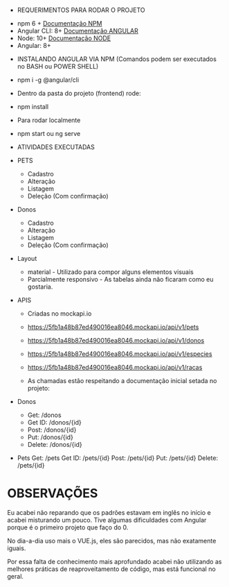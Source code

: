 * REQUERIMENTOS PARA RODAR O PROJETO
- npm 6 +  <a href="https://www.npmjs.com/"> Documentação NPM</a>
- Angular CLI: 8+  <a href="https://angular.io/"> Documentação ANGULAR</a>
- Node: 10+  <a href="https://nodejs.org/en/ ">Documentação NODE</a>
- Angular: 8+  


* INSTALANDO ANGULAR VIA NPM (Comandos podem ser executados no BASH ou POWER SHELL)
- npm i -g @angular/cli

* Dentro da pasta do projeto (frontend) rode:
- npm install 

* Para rodar localmente
- npm start ou ng serve

* ATIVIDADES EXECUTADAS

* PETS
	- Cadastro
	- Alteração
	- Listagem
	- Deleção (Com confirmação)

* Donos
	- Cadastro
	- Alteração
	- Listagem
	- Deleção (Com confirmação)

* Layout
	- material - Utilizado para compor alguns elementos visuais
	- Parcialmente responsivo - As tabelas ainda não ficaram como eu gostaria. 

* APIS
	- Criadas no mockapi.io
	- https://5fb1a48b87ed490016ea8046.mockapi.io/api/v1/pets
	- https://5fb1a48b87ed490016ea8046.mockapi.io/api/v1/donos
	- https://5fb1a48b87ed490016ea8046.mockapi.io/api/v1/especies
	- https://5fb1a48b87ed490016ea8046.mockapi.io/api/v1/racas

	- As chamadas estão respeitando a documentação inicial setada no projeto:
* Donos
	- Get: /donos
	- Get ID: /donos/{id}
	- Post: /donos/{id}
	- Put: /donos/{id}
	- Delete: /donos/{id}
* Pets
	Get: /pets
	Get ID: /pets/{id}
	Post: /pets/{id}
	Put: /pets/{id}
	Delete: /pets/{id}

# OBSERVAÇÕES

Eu acabei não reparando que os padrões estavam em inglês no início e acabei misturando um pouco. 
Tive algumas dificuldades com Angular porque é o primeiro projeto que faço do 0.

No dia-a-dia uso mais o VUE.js, eles são parecidos, mas não exatamente iguais. 

Por essa falta de conhecimento mais aprofundado acabei não utilizando as melhores práticas de reaproveitamento de código, mas está funcional no geral. 
